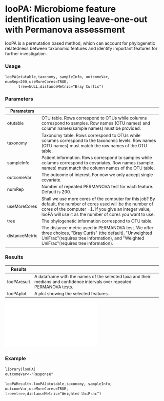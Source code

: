 # looPA: Microbiome feature identification using leave-one-out with Permanova assessment
looPA is a permutation based method, which can account for phylogenetic relatedness between taxonomic features and identify important features for further investigation.

### Usage
```{r}
looPA(otutable,taxonomy, sampleInfo, outcomeVar, numRep=200,useMoreCores=TRUE,
      tree=NULL,distanceMetric="Bray Curtis")
```
### Parameters
|Parameters	||
|------|-----|	
|otutable|	OTU table. Rows correspond to OTUs while columns correspond to samples. Row names (OTU names) and column names(sample names) must be provided.|
|taxonomy|	Taxonomy table. Rows correspond to OTUs while columns correspond to the taxonomic levels. Row names (OTU names) must match the row names of the OTU table.|
|sampleInfo|	Patient information. Rows correspond to samples while columns correspond to covariates. Row names (sample names) must match the column names of the OTU table.|
|outcomeVar|	The outcome of interest. For now we only accept single covariate.|
|numRep|	Number of repeated PERMANOVA test for each feature. Default is 200.|
|useMoreCores|	Shall we use more cores of the computer for this job? By default, the number of cores used will be the number of cores of the computer -1. If you give an integer value, looPA will use it as the number of cores you want to use.|
|tree|	The phylogenetic information correspond to OTU table.|
|distanceMetric|	The distance metric used in PERMANOVA test. We offer three choices, "Bray Curtis" (the default), "Unweighted UniFrac"(requires tree information), and "Weighted UniFrac"(requires tree information).|

<!---### What the data should look like

###### otutable

![](images/otutable.png)

###### taxonomy

![](images/taxonomy.png)

###### sampleInfo

![fig_asp=0.5](images/sampleInfo.png) --->

### Results
|Results||
|------|-----|	
|looPAresult|	A dataframe with the names of the selected taxa and their medians and confidence intervals over repeated PERMANOVA tests.|
|looPAplot|	A plot showing the selected features.|

![](Rplot.pdf)
### Example
```{r}
library(looPA)
outcomeVar<-"Response"

looPAResult<-looPA(otutable,taxonomy, sampleInfo, outcomeVar,useMoreCores=TRUE,
tree=tree,distanceMetric="Weighted UniFrac")
```